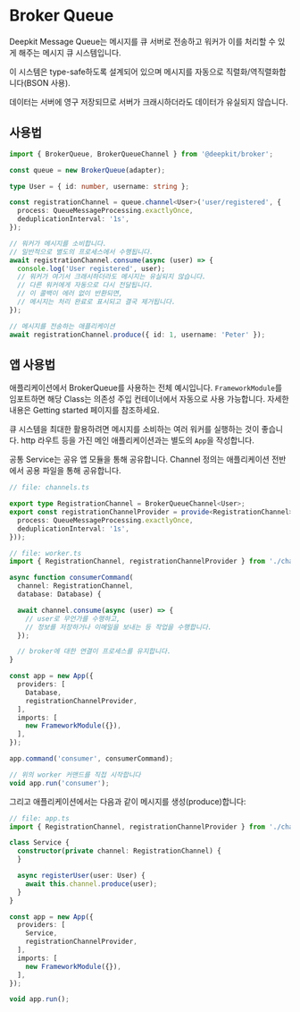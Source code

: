 # Broker Queue

Deepkit Message Queue는 메시지를 큐 서버로 전송하고 워커가 이를 처리할 수 있게 해주는 메시지 큐 시스템입니다.

이 시스템은 type-safe하도록 설계되어 있으며 메시지를 자동으로 직렬화/역직렬화합니다(BSON 사용).

데이터는 서버에 영구 저장되므로 서버가 크래시하더라도 데이터가 유실되지 않습니다.

## 사용법

```typescript
import { BrokerQueue, BrokerQueueChannel } from '@deepkit/broker';

const queue = new BrokerQueue(adapter);

type User = { id: number, username: string };

const registrationChannel = queue.channel<User>('user/registered', {
  process: QueueMessageProcessing.exactlyOnce,
  deduplicationInterval: '1s',
});

// 워커가 메시지를 소비합니다.
// 일반적으로 별도의 프로세스에서 수행됩니다.
await registrationChannel.consume(async (user) => {
  console.log('User registered', user);
  // 워커가 여기서 크래시하더라도 메시지는 유실되지 않습니다.
  // 다른 워커에게 자동으로 다시 전달됩니다.
  // 이 콜백이 에러 없이 반환되면, 
  // 메시지는 처리 완료로 표시되고 결국 제거됩니다.
});

// 메시지를 전송하는 애플리케이션
await registrationChannel.produce({ id: 1, username: 'Peter' });
```

## 앱 사용법

애플리케이션에서 BrokerQueue를 사용하는 전체 예시입니다.
`FrameworkModule`를 임포트하면 해당 Class는 의존성 주입 컨테이너에서 자동으로 사용 가능합니다.
자세한 내용은 Getting started 페이지를 참조하세요.

큐 시스템을 최대한 활용하려면 메시지를 소비하는 여러 워커를 실행하는 것이 좋습니다.
http 라우트 등을 가진 메인 애플리케이션과는 별도의 `App`을 작성합니다.

공통 Service는 공유 앱 모듈을 통해 공유합니다. Channel 정의는 애플리케이션 전반에서 공용 파일을 통해 공유합니다.

```typescript
// file: channels.ts

export type RegistrationChannel = BrokerQueueChannel<User>;
export const registrationChannelProvider = provide<RegistrationChannel>((queue: BrokerQueue) => queue.channel<User>('user/registered', {
  process: QueueMessageProcessing.exactlyOnce,
  deduplicationInterval: '1s',
}));
```

```typescript
// file: worker.ts
import { RegistrationChannel, registrationChannelProvider } from './channels';

async function consumerCommand(
  channel: RegistrationChannel, 
  database: Database) {

  await channel.consume(async (user) => {
    // user로 무언가를 수행하고,
    // 정보를 저장하거나 이메일을 보내는 등 작업을 수행합니다.
  });

  // broker에 대한 연결이 프로세스를 유지합니다.
}

const app = new App({
  providers: [
    Database,
    registrationChannelProvider,
  ],
  imports: [
    new FrameworkModule({}),
  ],
});

app.command('consumer', consumerCommand);

// 위의 worker 커맨드를 직접 시작합니다
void app.run('consumer');
```

그리고 애플리케이션에서는 다음과 같이 메시지를 생성(produce)합니다:

```typescript
// file: app.ts
import { RegistrationChannel, registrationChannelProvider } from './channels';

class Service {
  constructor(private channel: RegistrationChannel) {
  }

  async registerUser(user: User) {
    await this.channel.produce(user);
  }
}

const app = new App({
  providers: [
    Service,
    registrationChannelProvider,
  ],
  imports: [
    new FrameworkModule({}),
  ],
});

void app.run();
```